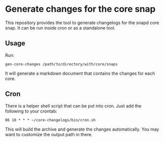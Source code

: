 # Generate changes for the core snap

This repository provides the tool to generate changelogs for
the snapd core snap. It can be run inside cron or as a standalone
tool.

## Usage

Run:

    gen-core-changes /path/to/directory/with/core/snaps

It will generate a markdown document that contains the changes
for each core.

## Cron

There is a helper shell script that can be put into cron. Just
add the following to your crontab:

    06 10 * * * ~/core-changelogs/bin/cron.sh

This will build the archive and generate the changes automatically.
You may want to customize the output path in there.

